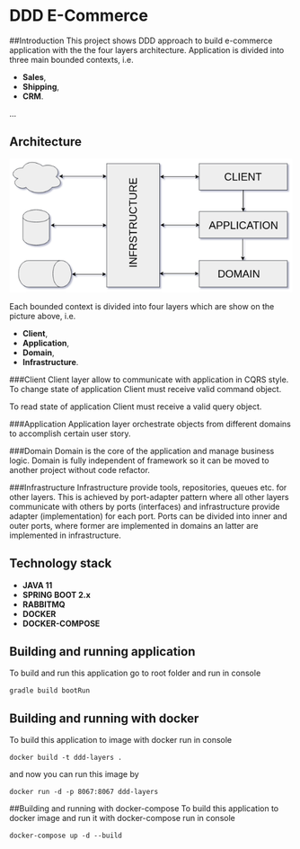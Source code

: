 # DDD E-Commerce
##Introduction
This project shows DDD approach to build e-commerce application with the the four layers architecture. Application is divided into three main bounded contexts, i.e. 
* **Sales**,
* **Shipping**,
* **CRM**.

...
## Architecture
![Layered architecture](./resources/layered.png?raw=true)

Each bounded context is divided into four layers which are show on the picture above, i.e.
* **Client**,
* **Application**,
* **Domain**,
* **Infrastructure**.

###Client
Client layer allow to communicate with application in CQRS style. To change state of application Client must receive valid command object.

To read state of application Client must receive a valid query object.

###Application
Application layer orchestrate objects from different domains to accomplish certain user story.

###Domain
Domain is the core of the application and manage business logic. Domain is fully independent of framework so it can be moved to another project without code refactor.

###Infrastructure
Infrastructure provide tools, repositories, queues etc. for other layers. This is achieved by port-adapter pattern where all other layers communicate with others by ports (interfaces) and infrastructure provide adapter (implementation) for each port.
Ports can be divided into inner and outer ports, where former are implemented in domains an latter are implemented in infrastructure.

## Technology stack
* **JAVA 11**
* **SPRING BOOT 2.x**
* **RABBITMQ**
* **DOCKER**
* **DOCKER-COMPOSE**

## Building and running application
To build and run this application go to root folder and run in console  

    gradle build bootRun

## Building  and running with docker
To build this application to image with docker run in console

    docker build -t ddd-layers .

and now you can run this image by

    docker run -d -p 8067:8067 ddd-layers
    
##Building and running with docker-compose
To build this application to docker image and run it with docker-compose run in console

    docker-compose up -d --build
 


